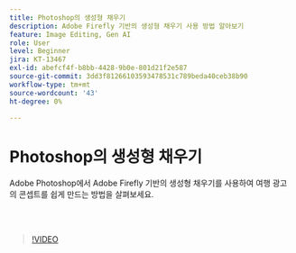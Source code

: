 ```yaml
---
title: Photoshop의 생성형 채우기
description: Adobe Firefly 기반의 생성형 채우기 사용 방법 알아보기
feature: Image Editing, Gen AI
role: User
level: Beginner
jira: KT-13467
exl-id: abefcf4f-b8bb-4428-9b0e-801d21f2e587
source-git-commit: 3dd3f81266103593478531c789beda40ceb38b90
workflow-type: tm+mt
source-wordcount: '43'
ht-degree: 0%

---
```


# Photoshop의 생성형 채우기

Adobe Photoshop에서 Adobe Firefly 기반의 생성형 채우기를 사용하여 여행 광고의 콘셉트를 쉽게 만드는 방법을 살펴보세요.

<br> 

>[!VIDEO](https://video.tv.adobe.com/v/3448541?quality=12&learn=on&hidetitle=true&captions=kor)
